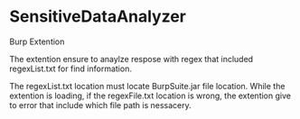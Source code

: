 # SensitiveDataAnalyzer
Burp Extention

The extention ensure to anaylze respose with regex that included regexList.txt for find information.

The regexList.txt location must locate BurpSuite.jar file location. While the extention is loading, if the regexFile.txt location is wrong, the extention give to error that include which file path is nessacery.

